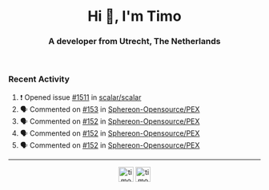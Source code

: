 <h1 align="center">Hi 👋, I'm Timo</h1>
<h3 align="center">A developer from Utrecht, The Netherlands</h3>
<br/>
<!-- https://github.com/rahuldkjain/github-profile-readme-generator --!>

<!--  <p align="left"><img src="https://github-readme-stats.vercel.app/api?username=timoglastra&show_icons=true&count_private=true&" alt="timoglastra" /></p> --!>

<!--
Github language stats
<p align="left"><img src="https://github-readme-stats.vercel.app/api/top-langs/?username=timoglastra&layout=compact" alt="timoglastra" /><p>
-->

<!-- Codestats language stats -->
<!-- <p align="left"><img src="https://codestats-readme.vercel.app/api/top-langs/?username=timoglastra&layout=compact&language_count=12" alt="timoglastra" /><p>    --!>
  
<h3>Recent Activity</h3>

<!--START_SECTION:activity-->
1. ❗ Opened issue [#1511](https://github.com/scalar/scalar/issues/1511) in [scalar/scalar](https://github.com/scalar/scalar)
2. 🗣 Commented on [#153](https://github.com/Sphereon-Opensource/PEX/pull/153#issuecomment-2071921945) in [Sphereon-Opensource/PEX](https://github.com/Sphereon-Opensource/PEX)
3. 🗣 Commented on [#152](https://github.com/Sphereon-Opensource/PEX/issues/152#issuecomment-2071615796) in [Sphereon-Opensource/PEX](https://github.com/Sphereon-Opensource/PEX)
4. 🗣 Commented on [#152](https://github.com/Sphereon-Opensource/PEX/issues/152#issuecomment-2071615048) in [Sphereon-Opensource/PEX](https://github.com/Sphereon-Opensource/PEX)
5. 🗣 Commented on [#152](https://github.com/Sphereon-Opensource/PEX/issues/152#issuecomment-2070930287) in [Sphereon-Opensource/PEX](https://github.com/Sphereon-Opensource/PEX)
<!--END_SECTION:activity-->

---

<p align="center">
<a href="https://twitter.com/timoglastra" target="blank"><img align="center" src="https://cdn.jsdelivr.net/npm/simple-icons@3.0.1/icons/twitter.svg" alt="timoglastra" height="30" width="30" /></a>
<a href="https://linkedin.com/in/timoglastra" target="blank"><img align="center" src="https://cdn.jsdelivr.net/npm/simple-icons@3.0.1/icons/linkedin.svg" alt="timoglastra" height="30" width="30" /></a>
</p>



